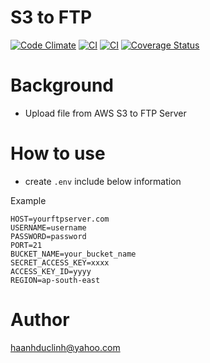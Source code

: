 # S3 to FTP

[![Code Climate](https://codeclimate.com/github/haanhduclinh/s3-to-ftp.png)](https://codeclimate.com/github/haanhduclinh/s3-to-ftp) [![CI](https://circleci.com/gh/haanhduclinh/s3-to-ftp.svg?style=shield&circle-token=17308ffeff6fb73d43e833efa38c1f4fd86224b4)](https://circleci.com/gh/haanhduclinh/s3-to-ftp) [![CI](https://travis-ci.org/haanhduclinh/s3-to-ftp.svg?branch=master)](https://travis-ci.org/haanhduclinh/s3-to-ftp) [![Coverage Status](https://coveralls.io/repos/github/haanhduclinh/s3-to-ftp/badge.svg?branch=master)](https://coveralls.io/github/haanhduclinh/s3-to-ftp?branch=master)

# Background
- Upload file from AWS S3 to FTP Server

# How to use
- create `.env` include below information

Example

```
HOST=yourftpserver.com
USERNAME=username
PASSWORD=password
PORT=21
BUCKET_NAME=your_bucket_name
SECRET_ACCESS_KEY=xxxx
ACCESS_KEY_ID=yyyy
REGION=ap-south-east

```

# Author

haanhduclinh@yahoo.com